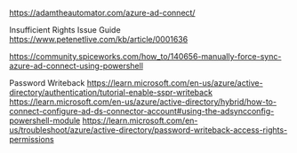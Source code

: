 https://adamtheautomator.com/azure-ad-connect/

Insufficient Rights Issue Guide
https://www.petenetlive.com/kb/article/0001636

https://community.spiceworks.com/how_to/140656-manually-force-sync-azure-ad-connect-using-powershell

Password Writeback
https://learn.microsoft.com/en-us/azure/active-directory/authentication/tutorial-enable-sspr-writeback
https://learn.microsoft.com/en-us/azure/active-directory/hybrid/how-to-connect-configure-ad-ds-connector-account#using-the-adsyncconfig-powershell-module
https://learn.microsoft.com/en-us/troubleshoot/azure/active-directory/password-writeback-access-rights-permissions
